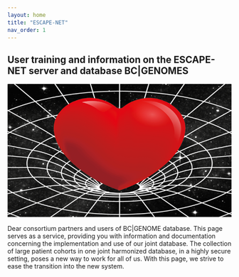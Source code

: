 ```yaml
---
layout: home
title: "ESCAPE-NET"
nav_order: 1
---
```

<!--
<div class="introduction">
  <h1>User training and information on the ESCAPE-NET database BC|GENOME.</h1>
-->

## User training and information on the ESCAPE-NET server and database BC|GENOMES

<img src="/figs/logo.png" alt="Escape-Net logo" width="700" height="300">

<p>Dear consortium partners and users of BC|GENOME database. This page serves as a service, providing you with information and documentation concerning the implementation and use of our joint database.
The collection of large patient cohorts in one joint harmonized database, in a highly secure setting, poses a new way to work for all of us. With this page, we strive to ease the transition into the new system. </p>
